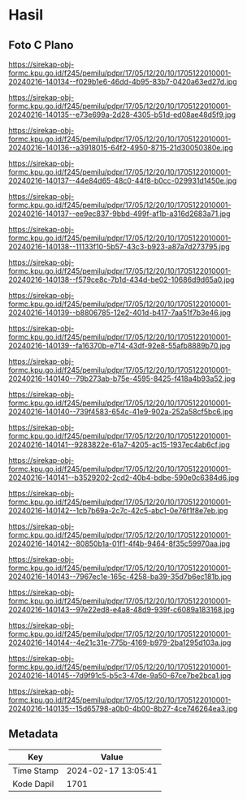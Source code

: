 # Hasil

## Foto C Plano

https://sirekap-obj-formc.kpu.go.id/f245/pemilu/pdpr/17/05/12/20/10/1705122010001-20240216-140134--f029b1e6-46dd-4b95-83b7-0420a63ed27d.jpg

https://sirekap-obj-formc.kpu.go.id/f245/pemilu/pdpr/17/05/12/20/10/1705122010001-20240216-140135--e73e699a-2d28-4305-b51d-ed08ae48d5f9.jpg

https://sirekap-obj-formc.kpu.go.id/f245/pemilu/pdpr/17/05/12/20/10/1705122010001-20240216-140136--a3918015-64f2-4950-8715-21d30050380e.jpg

https://sirekap-obj-formc.kpu.go.id/f245/pemilu/pdpr/17/05/12/20/10/1705122010001-20240216-140137--44e84d65-48c0-44f8-b0cc-029931d1450e.jpg

https://sirekap-obj-formc.kpu.go.id/f245/pemilu/pdpr/17/05/12/20/10/1705122010001-20240216-140137--ee9ec837-9bbd-499f-af1b-a316d2683a71.jpg

https://sirekap-obj-formc.kpu.go.id/f245/pemilu/pdpr/17/05/12/20/10/1705122010001-20240216-140138--11133f10-5b57-43c3-b923-a87a7d273795.jpg

https://sirekap-obj-formc.kpu.go.id/f245/pemilu/pdpr/17/05/12/20/10/1705122010001-20240216-140138--f579ce8c-7b1d-434d-be02-10686d9d65a0.jpg

https://sirekap-obj-formc.kpu.go.id/f245/pemilu/pdpr/17/05/12/20/10/1705122010001-20240216-140139--b8806785-12e2-401d-b417-7aa51f7b3e46.jpg

https://sirekap-obj-formc.kpu.go.id/f245/pemilu/pdpr/17/05/12/20/10/1705122010001-20240216-140139--fa16370b-e714-43df-92e8-55afb8889b70.jpg

https://sirekap-obj-formc.kpu.go.id/f245/pemilu/pdpr/17/05/12/20/10/1705122010001-20240216-140140--79b273ab-b75e-4595-8425-f418a4b93a52.jpg

https://sirekap-obj-formc.kpu.go.id/f245/pemilu/pdpr/17/05/12/20/10/1705122010001-20240216-140140--739f4583-654c-41e9-902a-252a58cf5bc6.jpg

https://sirekap-obj-formc.kpu.go.id/f245/pemilu/pdpr/17/05/12/20/10/1705122010001-20240216-140141--9283822e-61a7-4205-ac15-1937ec4ab6cf.jpg

https://sirekap-obj-formc.kpu.go.id/f245/pemilu/pdpr/17/05/12/20/10/1705122010001-20240216-140141--b3529202-2cd2-40b4-bdbe-590e0c6384d6.jpg

https://sirekap-obj-formc.kpu.go.id/f245/pemilu/pdpr/17/05/12/20/10/1705122010001-20240216-140142--1cb7b69a-2c7c-42c5-abc1-0e76f1f8e7eb.jpg

https://sirekap-obj-formc.kpu.go.id/f245/pemilu/pdpr/17/05/12/20/10/1705122010001-20240216-140142--80850b1a-01f1-4f4b-9464-8f35c59970aa.jpg

https://sirekap-obj-formc.kpu.go.id/f245/pemilu/pdpr/17/05/12/20/10/1705122010001-20240216-140143--7967ec1e-165c-4258-ba39-35d7b6ec181b.jpg

https://sirekap-obj-formc.kpu.go.id/f245/pemilu/pdpr/17/05/12/20/10/1705122010001-20240216-140143--97e22ed8-e4a8-48d9-939f-c6089a183168.jpg

https://sirekap-obj-formc.kpu.go.id/f245/pemilu/pdpr/17/05/12/20/10/1705122010001-20240216-140144--4e21c31e-775b-4169-b979-2ba1295d103a.jpg

https://sirekap-obj-formc.kpu.go.id/f245/pemilu/pdpr/17/05/12/20/10/1705122010001-20240216-140145--7d9f91c5-b5c3-47de-9a50-67ce7be2bca1.jpg

https://sirekap-obj-formc.kpu.go.id/f245/pemilu/pdpr/17/05/12/20/10/1705122010001-20240216-140135--15d65798-a0b0-4b00-8b27-4ce746264ea3.jpg


## Metadata

| Key        | Value               |
| ---------- | ------------------- |
| Time Stamp | 2024-02-17 13:05:41 |
| Kode Dapil | 1701                |



